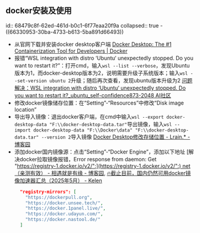 ## docker安装及使用
id:: 68479c8f-62ed-461d-b0c1-6f77eaa20f9a
collapsed:: true
	- ((66330953-30ba-4733-b613-5ba891d66493))
- 从官网下载并安装docker desktop客户端 [Docker Desktop: The #1 Containerization Tool for Developers | Docker](https://docker.p2hp.com/products/docker-desktop/index.html)
- 报错“WSL integration with distro ‘Ubuntu‘ unexpectedly stopped. Do you want to restart it?”：打开cmd，输入`wsl --list --verbose`，发现Ubuntu版本为1，而docker-desktop版本为2，说明需要升级子系统版本；输入`wsl --set-version ubuntu 2`升级；随后再次查看，发现ubuntu版本升级为2 [问题解决：WSL integration with distro ‘Ubuntu‘ unexpectedly stopped. Do you want to restart it?_ubuntu_self-confidence873-2048 AI社区](https://2048.csdn.net/682add9b606a8318e8575f2c.html?spm=1001.2101.3001.6650.2&utm_medium=distribute.pc_relevant.none-task-blog-2%7Edefault%7EBlogCommendFromBaidu%7Eactivity-2-145676040-blog-145671668.235%5Ev43%5Epc_blog_bottom_relevance_base8&depth_1-utm_source=distribute.pc_relevant.none-task-blog-2%7Edefault%7EBlogCommendFromBaidu%7Eactivity-2-145676040-blog-145671668.235%5Ev43%5Epc_blog_bottom_relevance_base8)
- 修改docker镜像储存位置：在“Setting”-“Resources”中修改“Disk image location”
- 导出导入镜像：退出docker客户端，在cmd中输入`wsl --export docker-desktop-data "F:\\docker-desktop-data.tar"`导出镜像，输入`wsl --import docker-desktop-data "F:\\Docker\data" "F:\\docker-desktop-data.tar" --version 2`导入镜像 [Docker Desktop修改存储位置 - Lrain.* - 博客园](https://www.cnblogs.com/lrain/p/17263449.html)
- 添加docker国内镜像源：点击“Setting”-“Docker Engine”，添加以下地址 [解决docker拉取镜像报错，Error response from daemon: Get "[https://registry-1.docker.io/v2/":](https://registry-1.docker.io/v2/":) net（亲测有效） - 相遇就是有缘 - 博客园](https://www.cnblogs.com/mingcore/p/18585749), [🔥截止目前，国内仍然可用docker镜像加速器汇总（2025年5月） - Kelen](https://www.kelen.cc/dry/docker-hub-mirror)
  ``` json
    "registry-mirrors": [
      "https://dockerpull.org",
      "https://docker.unsee.tech/",
      "https://docker.1panel.live/",
      "https://docker.udayun.com/",
      "https://docker.nastool.de/"
    ]
  ```